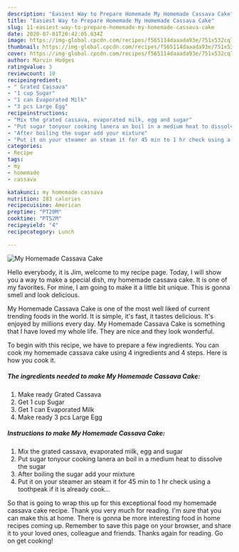 ```yaml
---
description: "Easiest Way to Prepare Homemade My Homemade Cassava Cake"
title: "Easiest Way to Prepare Homemade My Homemade Cassava Cake"
slug: 11-easiest-way-to-prepare-homemade-my-homemade-cassava-cake
date: 2020-07-01T20:42:05.834Z
image: https://img-global.cpcdn.com/recipes/f565114daaada93e/751x532cq70/my-homemade-cassava-cake-recipe-main-photo.jpg
thumbnail: https://img-global.cpcdn.com/recipes/f565114daaada93e/751x532cq70/my-homemade-cassava-cake-recipe-main-photo.jpg
cover: https://img-global.cpcdn.com/recipes/f565114daaada93e/751x532cq70/my-homemade-cassava-cake-recipe-main-photo.jpg
author: Marvin Hodges
ratingvalue: 3
reviewcount: 10
recipeingredient:
- " Grated Cassava"
- "1 cup Sugar"
- "1 can Evaporated Milk"
- "3 pcs Large Egg"
recipeinstructions:
- "Mix the grated cassava, evaporated milk, egg and sugar"
- "Put sugar tonyour cooking lanera an boil in a medium heat to dissolve the sugar"
- "After boiling the sugar add your mixture"
- "Put it on your steamer an steam it for 45 min to 1 hr check using a toothpeak if it is already cook..."
categories:
- Recipe
tags:
- my
- homemade
- cassava

katakunci: my homemade cassava 
nutrition: 283 calories
recipecuisine: American
preptime: "PT20M"
cooktime: "PT52M"
recipeyield: "4"
recipecategory: Lunch

---
```



![My Homemade Cassava Cake](https://img-global.cpcdn.com/recipes/f565114daaada93e/751x532cq70/my-homemade-cassava-cake-recipe-main-photo.jpg)

Hello everybody, it is Jim, welcome to my recipe page. Today, I will show you a way to make a special dish, my homemade cassava cake. It is one of my favorites. For mine, I am going to make it a little bit unique. This is gonna smell and look delicious.



My Homemade Cassava Cake is one of the most well liked of current trending foods in the world. It is simple, it's fast, it tastes delicious. It's enjoyed by millions every day. My Homemade Cassava Cake is something that I have loved my whole life. They are nice and they look wonderful.


To begin with this recipe, we have to prepare a few ingredients. You can cook my homemade cassava cake using 4 ingredients and 4 steps. Here is how you cook it.

<!--inarticleads1-->

##### The ingredients needed to make My Homemade Cassava Cake:

1. Make ready  Grated Cassava
1. Get 1 cup Sugar
1. Get 1 can Evaporated Milk
1. Make ready 3 pcs Large Egg




<!--inarticleads2-->

##### Instructions to make My Homemade Cassava Cake:

1. Mix the grated cassava, evaporated milk, egg and sugar
1. Put sugar tonyour cooking lanera an boil in a medium heat to dissolve the sugar
1. After boiling the sugar add your mixture
1. Put it on your steamer an steam it for 45 min to 1 hr check using a toothpeak if it is already cook...




So that is going to wrap this up for this exceptional food my homemade cassava cake recipe. Thank you very much for reading. I'm sure that you can make this at home. There is gonna be more interesting food in home recipes coming up. Remember to save this page on your browser, and share it to your loved ones, colleague and friends. Thanks again for reading. Go on get cooking!
